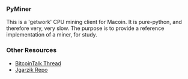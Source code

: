 ### PyMiner ###

This is a 'getwork' CPU mining client for Macoin. It is pure-python, and therefore very, very slow.  The purpose is to provide a reference implementation of a miner, for study.

### Other Resources ###

- [BitcoinTalk Thread](https://bitcointalk.org/index.php?topic=3546.0)
- [Jgarzik Repo](https://github.com/jgarzik/pyminer)